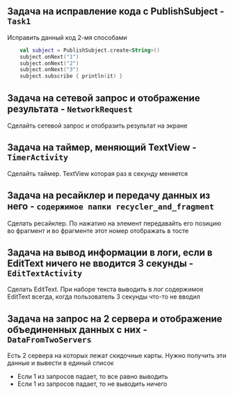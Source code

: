 ## Задача на исправление кода с PublishSubject - `Task1`
Исправить данный код 2-мя способами
```kotlin
    val subject = PublishSubject.create<String>()
    subject.onNext("1")
    subject.onNext("2")
    subject.onNext("3")
    subject.subscribe { println(it) }
```

## Задача на сетевой запрос и отображение результата - `NetworkRequest`
Сделайть сетевой запрос и отобразить результат на экране

## Задача на таймер, меняющий TextView - `TimerActivity`
Сделайть таймер. TextView которая раз в секунду меняется

## Задача на ресайклер и передачу данных из него - `содержимое папки recycler_and_fragment`
Сделать ресайклер. 
По нажатию на элемент передавайть его позицию во фрагмент и во фрагменте этот номер отображать в тосте

## Задача на вывод информации в логи, если в EditText ничего не вводится 3 секунды - `EditTextActivity`
Сделать EditText. 
При наборе текста выводить в лог содержимое EditText всегда, когда пользователь 3 секунды что-то не вводил

## Задача на запрос на 2 сервера и отображение объединенных данных с них - `DataFromTwoServers`
Есть 2 сервера на которых лежат скидочные карты.
Нужно получить эти данные и вывести в единый список
* Если 1 из запросов падает, то все равно выводить
* Если 1 из запросов падает, то не выводить ничего
